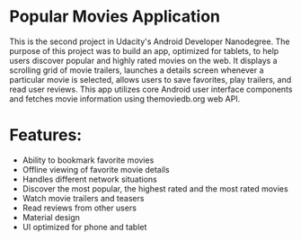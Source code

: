 # Popular Movies Application
This is the second project in Udacity's Android Developer Nanodegree. The purpose of this project was to build an app, optimized for tablets, to help users discover popular and highly rated movies on the web. It displays a scrolling grid of movie trailers, launches a details screen whenever a particular movie is selected, allows users to save favorites, play trailers, and read user reviews. This app utilizes core Android user interface components and fetches movie information using themoviedb.org web API.
 
 # Features: 
  - Ability to bookmark favorite movies
  -	Offline viewing of favorite movie details
  -	Handles different network situations
  -	Discover the most popular, the highest rated and the most rated movies
  -	Watch movie trailers and teasers
  -	Read reviews from other users
  -	Material design
  -	UI optimized for phone and tablet

